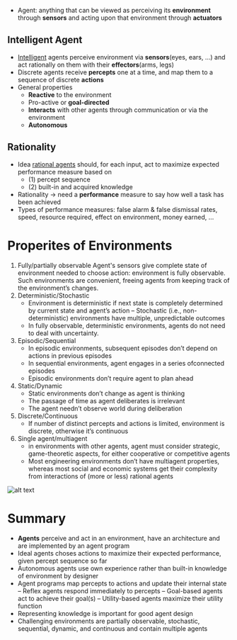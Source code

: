 - Agent: anything that can be viewed as perceiving its
**environment** through **sensors** and acting upon that environment through **actuators**

## Intelligent Agent
- <u>Intelligent</u> agents perceive environment via **sensors**(eyes, ears, ...) and act rationally on them with their **effectors**(arms, legs)
- Discrete agents receive **percepts** one at a time, and map them to a sequence of discrete **actions**
- General properties
  - **Reactive** to the environment
  - Pro-active or **goal-directed**
  - **Interacts** with other agents through communication or via the environment
  - **Autonomous**

## Rationality
- Idea <u>rational agents</u> should, for each input, act to maximize expected performance measure based on
  - (1) percept sequence
  - (2) built-in and acquired knowledge
- Rationality -> need a **performance** measure to say how well a task has been achieved
- Types of performance measures: false alarm & false dismissal rates, speed, resource required, effect on environment, money earned, ...

# Properites of Environments
1. Fully/partially observable
    Agent's sensors give complete state of environment needed to choose action: environment is fully observable. Such environments are convenient, freeing agents from keeping track of the environment’s changes.
2. Deterministic/Stochastic
    - Environment is deterministic if next state is completely determined by current state and agent’s action
    – Stochastic (i.e., non-deterministic) environments have multiple, unpredictable outcomes
    - In fully observable, deterministic environments, agents do not need to deal with uncertainty.
3. Episodic/Sequential
    - In episodic environments, subsequent episodes don’t depend on actions in previous episodes
    - In sequential environments, agent engages in a series ofconnected episodes
    - Episodic environments don’t require agent to plan ahead
4. Static/Dynamic
    - Static environments don’t change as agent is thinking
    - The passage of time as agent deliberates is irrelevant
    - The agent needn’t observe world during deliberation
5. Discrete/Continuous
    - If number of distinct percepts and actions is limited, environment is discrete, otherwise it’s continuous
6. Single agent/multiagent
    - in environments with other agents, agent must consider strategic, game-theoretic aspects, for either cooperative or competitive agents
    - Most engineering environments don’t have multiagent properties, whereas most social and economic systems get their complexity from interactions of (more or less) rational agents

![alt text](image.png)

# Summary
- **Agents** perceive and act in an environment, have an architecture and are implemented by an agent program
- Ideal agents choses actions to maximize their expected performance, given percept sequence so far
- Autonomous agents use own experience rather than built-in knowledge of environment by designer
- Agent programs map percepts to actions and update their internal state
    – Reflex agents respond immediately to percepts
    – Goal-based agents act to achieve their goal(s)
    – Utility-based agents maximize their utility function
- Representing knowledge is important for
good agent design
- Challenging environments are partially observable, stochastic, sequential, dynamic, and continuous and contain multiple agents